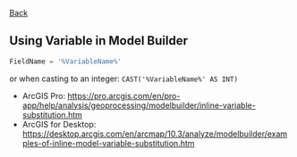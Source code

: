 [Back](README.md)

## Using Variable in Model Builder

```SQL
FieldName = '%VariableName%'
```

or when casting to an integer: ```CAST('%VariableName%' AS INT)```

- ArcGIS Pro: https://pro.arcgis.com/en/pro-app/help/analysis/geoprocessing/modelbuilder/inline-variable-substitution.htm
- ArcGIS for Desktop: https://desktop.arcgis.com/en/arcmap/10.3/analyze/modelbuilder/examples-of-inline-model-variable-substitution.htm
